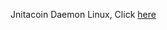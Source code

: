 Jnitacoin Daemon Linux, Click <a href="jnitacoin-daemon-linux/jnitacoin-daemon-linux.tar" download> here </a>
